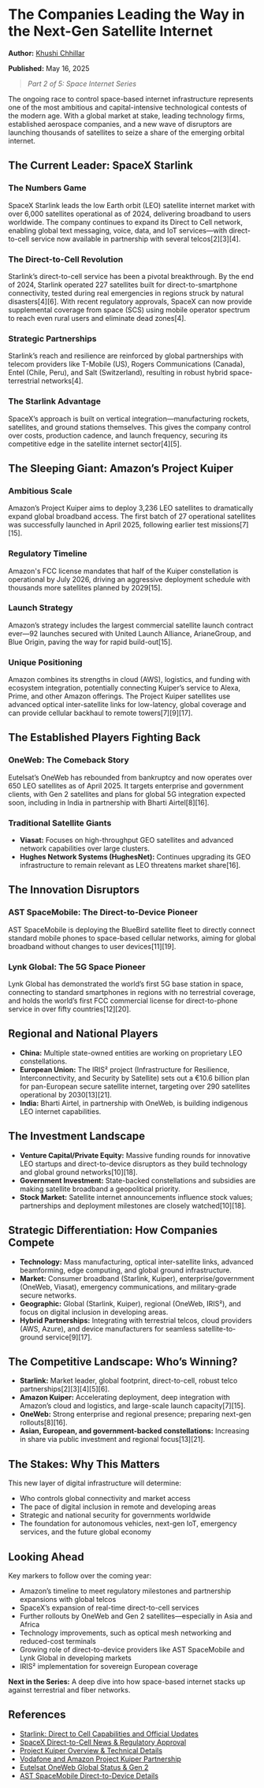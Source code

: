 # The Companies Leading the Way in the Next-Gen Satellite Internet

**Author:** [Khushi Chhillar](https://www.linkedin.com/in/kcl17/)

**Published:** May 16, 2025

> _Part 2 of 5: Space Internet Series_

The ongoing race to control space-based internet infrastructure represents one of the most ambitious and capital-intensive technological contests of the modern age. With a global market at stake, leading technology firms, established aerospace companies, and a new wave of disruptors are launching thousands of satellites to seize a share of the emerging orbital internet.

## The Current Leader: SpaceX Starlink

### The Numbers Game

SpaceX Starlink leads the low Earth orbit (LEO) satellite internet market with over 6,000 satellites operational as of 2024, delivering broadband to users worldwide. The company continues to expand its Direct to Cell network, enabling global text messaging, voice, data, and IoT services—with direct-to-cell service now available in partnership with several telcos[2][3][4].

### The Direct-to-Cell Revolution

Starlink’s direct-to-cell service has been a pivotal breakthrough. By the end of 2024, Starlink operated 227 satellites built for direct-to-smartphone connectivity, tested during real emergencies in regions struck by natural disasters[4][6]. With recent regulatory approvals, SpaceX can now provide supplemental coverage from space (SCS) using mobile operator spectrum to reach even rural users and eliminate dead zones[4].

### Strategic Partnerships

Starlink’s reach and resilience are reinforced by global partnerships with telecom providers like T-Mobile (US), Rogers Communications (Canada), Entel (Chile, Peru), and Salt (Switzerland), resulting in robust hybrid space-terrestrial networks[4].

### The Starlink Advantage

SpaceX’s approach is built on vertical integration—manufacturing rockets, satellites, and ground stations themselves. This gives the company control over costs, production cadence, and launch frequency, securing its competitive edge in the satellite internet sector[4][5].

## The Sleeping Giant: Amazon’s Project Kuiper

### Ambitious Scale

Amazon’s Project Kuiper aims to deploy 3,236 LEO satellites to dramatically expand global broadband access. The first batch of 27 operational satellites was successfully launched in April 2025, following earlier test missions[7][15].

### Regulatory Timeline

Amazon's FCC license mandates that half of the Kuiper constellation is operational by July 2026, driving an aggressive deployment schedule with thousands more satellites planned by 2029[15].

### Launch Strategy

Amazon’s strategy includes the largest commercial satellite launch contract ever—92 launches secured with United Launch Alliance, ArianeGroup, and Blue Origin, paving the way for rapid build-out[15].

### Unique Positioning

Amazon combines its strengths in cloud (AWS), logistics, and funding with ecosystem integration, potentially connecting Kuiper’s service to Alexa, Prime, and other Amazon offerings. The Project Kuiper satellites use advanced optical inter-satellite links for low-latency, global coverage and can provide cellular backhaul to remote towers[7][9][17].

## The Established Players Fighting Back

### OneWeb: The Comeback Story

Eutelsat’s OneWeb has rebounded from bankruptcy and now operates over 650 LEO satellites as of April 2025. It targets enterprise and government clients, with Gen 2 satellites and plans for global 5G integration expected soon, including in India in partnership with Bharti Airtel[8][16].

### Traditional Satellite Giants

- **Viasat:** Focuses on high-throughput GEO satellites and advanced network capabilities over large clusters.
- **Hughes Network Systems (HughesNet):** Continues upgrading its GEO infrastructure to remain relevant as LEO threatens market share[16].

## The Innovation Disruptors

### AST SpaceMobile: The Direct-to-Device Pioneer

AST SpaceMobile is deploying the BlueBird satellite fleet to directly connect standard mobile phones to space-based cellular networks, aiming for global broadband without changes to user devices[11][19].

### Lynk Global: The 5G Space Pioneer

Lynk Global has demonstrated the world’s first 5G base station in space, connecting to standard smartphones in regions with no terrestrial coverage, and holds the world’s first FCC commercial license for direct-to-phone service in over fifty countries[12][20].

## Regional and National Players

- **China:** Multiple state-owned entities are working on proprietary LEO constellations.
- **European Union:** The IRIS² project (Infrastructure for Resilience, Interconnectivity, and Security by Satellite) sets out a €10.6 billion plan for pan-European secure satellite internet, targeting over 290 satellites operational by 2030[13][21].
- **India:** Bharti Airtel, in partnership with OneWeb, is building indigenous LEO internet capabilities.

## The Investment Landscape

- **Venture Capital/Private Equity:** Massive funding rounds for innovative LEO startups and direct-to-device disruptors as they build technology and global ground networks[10][18].
- **Government Investment:** State-backed constellations and subsidies are making satellite broadband a geopolitical priority.
- **Stock Market:** Satellite internet announcements influence stock values; partnerships and deployment milestones are closely watched[10][18].

## Strategic Differentiation: How Companies Compete

- **Technology:** Mass manufacturing, optical inter-satellite links, advanced beamforming, edge computing, and global ground infrastructure.
- **Market:** Consumer broadband (Starlink, Kuiper), enterprise/government (OneWeb, Viasat), emergency communications, and military-grade secure networks.
- **Geographic:** Global (Starlink, Kuiper), regional (OneWeb, IRIS²), and focus on digital inclusion in developing areas.
- **Hybrid Partnerships:** Integrating with terrestrial telcos, cloud providers (AWS, Azure), and device manufacturers for seamless satellite-to-ground service[9][17].

## The Competitive Landscape: Who’s Winning?

- **Starlink:** Market leader, global footprint, direct-to-cell, robust telco partnerships[2][3][4][5][6].
- **Amazon Kuiper:** Accelerating deployment, deep integration with Amazon’s cloud and logistics, and large-scale launch capacity[7][15].
- **OneWeb:** Strong enterprise and regional presence; preparing next-gen rollouts[8][16].
- **Asian, European, and government-backed constellations:** Increasing in share via public investment and regional focus[13][21].

## The Stakes: Why This Matters

This new layer of digital infrastructure will determine:

- Who controls global connectivity and market access
- The pace of digital inclusion in remote and developing areas
- Strategic and national security for governments worldwide
- The foundation for autonomous vehicles, next-gen IoT, emergency services, and the future global economy

## Looking Ahead

Key markers to follow over the coming year:

- Amazon’s timeline to meet regulatory milestones and partnership expansions with global telcos
- SpaceX’s expansion of real-time direct-to-cell services
- Further rollouts by OneWeb and Gen 2 satellites—especially in Asia and Africa
- Technology improvements, such as optical mesh networking and reduced-cost terminals
- Growing role of direct-to-device providers like AST SpaceMobile and Lynk Global in developing markets
- IRIS² implementation for sovereign European coverage

**Next in the Series:** A deep dive into how space-based internet stacks up against terrestrial and fiber networks.

## References

- [Starlink: Direct to Cell Capabilities and Official Updates](https://www.starlink.com/business/direct-to-cell)
- [SpaceX Direct-to-Cell News & Regulatory Approval](https://www.satellitetoday.com/connectivity/2024/12/06/spacex-launch-completes-the-first-shell-of-starlink-direct-to-cell-satellites/)
- [Project Kuiper Overview & Technical Details](https://www.eoportal.org/satellite-missions/projectkuiper)
- [Vodafone and Amazon Project Kuiper Partnership](https://www.vodafone.com/news/technology/vodafone-and-amazons-project-kuiper-extend-connectivity-africa-and-europe)
- [Eutelsat OneWeb Global Status & Gen 2](https://ast-networks.com/insights/leo-connectivity/oneweb-leo-satellites/)
- [AST SpaceMobile Direct-to-Device Details](https://ast-science.com/spacemobile-network/direct-connection/)
